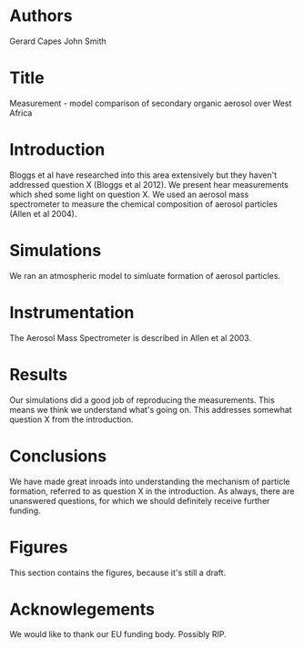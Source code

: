 # Authors
Gerard Capes
John Smith

# Title
Measurement - model comparison of secondary organic aerosol over West Africa

# Introduction
Bloggs et al have researched into this area extensively but they haven't addressed question X (Bloggs et al 2012).
We present hear measurements which shed some light on question X.
We used an aerosol mass spectrometer to measure the chemical composition of aerosol particles (Allen et al 2004).

# Simulations
We ran an atmospheric model to simluate formation of aerosol particles.

# Instrumentation
The Aerosol Mass Spectrometer is described in Allen et al 2003.

# Results
Our simulations did a good job of reproducing the measurements. This means we think we understand what's going on. This addresses somewhat question X from the introduction.

# Conclusions
We have made great inroads into understanding the mechanism of particle formation, referred to as question X in the introduction.
As always, there are unanswered questions, for which we should definitely receive further funding.

# Figures
This section contains the figures, because it's still a draft.

# Acknowlegements
We would like to thank our EU funding body. Possibly RIP. 
